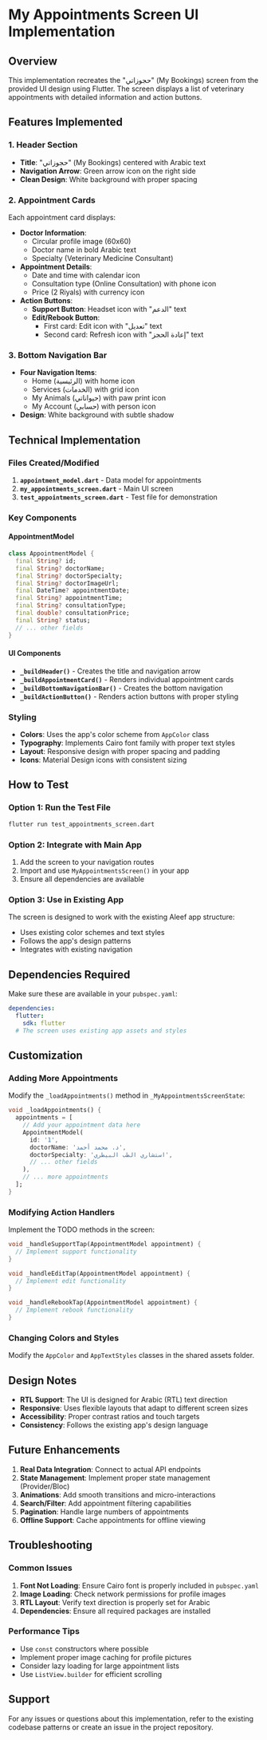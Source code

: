 # My Appointments Screen UI Implementation

## Overview
This implementation recreates the "حجوزاتي" (My Bookings) screen from the provided UI design using Flutter. The screen displays a list of veterinary appointments with detailed information and action buttons.

## Features Implemented

### 1. Header Section
- **Title**: "حجوزاتي" (My Bookings) centered with Arabic text
- **Navigation Arrow**: Green arrow icon on the right side
- **Clean Design**: White background with proper spacing

### 2. Appointment Cards
Each appointment card displays:
- **Doctor Information**:
  - Circular profile image (60x60)
  - Doctor name in bold Arabic text
  - Specialty (Veterinary Medicine Consultant)
- **Appointment Details**:
  - Date and time with calendar icon
  - Consultation type (Online Consultation) with phone icon
  - Price (2 Riyals) with currency icon
- **Action Buttons**:
  - **Support Button**: Headset icon with "الدعم" text
  - **Edit/Rebook Button**: 
    - First card: Edit icon with "تعديل" text
    - Second card: Refresh icon with "إعادة الحجز" text

### 3. Bottom Navigation Bar
- **Four Navigation Items**:
  - Home (الرئيسية) with home icon
  - Services (الخدمات) with grid icon
  - My Animals (حيواناتي) with paw print icon
  - My Account (حسابي) with person icon
- **Design**: White background with subtle shadow

## Technical Implementation

### Files Created/Modified

1. **`appointment_model.dart`** - Data model for appointments
2. **`my_appointments_screen.dart`** - Main UI screen
3. **`test_appointments_screen.dart`** - Test file for demonstration

### Key Components

#### AppointmentModel
```dart
class AppointmentModel {
  final String? id;
  final String? doctorName;
  final String? doctorSpecialty;
  final String? doctorImageUrl;
  final DateTime? appointmentDate;
  final String? appointmentTime;
  final String? consultationType;
  final double? consultationPrice;
  final String? status;
  // ... other fields
}
```

#### UI Components
- **`_buildHeader()`** - Creates the title and navigation arrow
- **`_buildAppointmentCard()`** - Renders individual appointment cards
- **`_buildBottomNavigationBar()`** - Creates the bottom navigation
- **`_buildActionButton()`** - Renders action buttons with proper styling

### Styling
- **Colors**: Uses the app's color scheme from `AppColor` class
- **Typography**: Implements Cairo font family with proper text styles
- **Layout**: Responsive design with proper spacing and padding
- **Icons**: Material Design icons with consistent sizing

## How to Test

### Option 1: Run the Test File
```bash
flutter run test_appointments_screen.dart
```

### Option 2: Integrate with Main App
1. Add the screen to your navigation routes
2. Import and use `MyAppointmentsScreen()` in your app
3. Ensure all dependencies are available

### Option 3: Use in Existing App
The screen is designed to work with the existing Aleef app structure:
- Uses existing color schemes and text styles
- Follows the app's design patterns
- Integrates with existing navigation

## Dependencies Required

Make sure these are available in your `pubspec.yaml`:
```yaml
dependencies:
  flutter:
    sdk: flutter
  # The screen uses existing app assets and styles
```

## Customization

### Adding More Appointments
Modify the `_loadAppointments()` method in `_MyAppointmentsScreenState`:
```dart
void _loadAppointments() {
  appointments = [
    // Add your appointment data here
    AppointmentModel(
      id: '1',
      doctorName: 'د. محمد أحمد',
      doctorSpecialty: 'استشاري الطب البيطري',
      // ... other fields
    ),
    // ... more appointments
  ];
}
```

### Modifying Action Handlers
Implement the TODO methods in the screen:
```dart
void _handleSupportTap(AppointmentModel appointment) {
  // Implement support functionality
}

void _handleEditTap(AppointmentModel appointment) {
  // Implement edit functionality
}

void _handleRebookTap(AppointmentModel appointment) {
  // Implement rebook functionality
}
```

### Changing Colors and Styles
Modify the `AppColor` and `AppTextStyles` classes in the shared assets folder.

## Design Notes

- **RTL Support**: The UI is designed for Arabic (RTL) text direction
- **Responsive**: Uses flexible layouts that adapt to different screen sizes
- **Accessibility**: Proper contrast ratios and touch targets
- **Consistency**: Follows the existing app's design language

## Future Enhancements

1. **Real Data Integration**: Connect to actual API endpoints
2. **State Management**: Implement proper state management (Provider/Bloc)
3. **Animations**: Add smooth transitions and micro-interactions
4. **Search/Filter**: Add appointment filtering capabilities
5. **Pagination**: Handle large numbers of appointments
6. **Offline Support**: Cache appointments for offline viewing

## Troubleshooting

### Common Issues

1. **Font Not Loading**: Ensure Cairo font is properly included in `pubspec.yaml`
2. **Image Loading**: Check network permissions for profile images
3. **RTL Layout**: Verify text direction is properly set for Arabic
4. **Dependencies**: Ensure all required packages are installed

### Performance Tips

- Use `const` constructors where possible
- Implement proper image caching for profile pictures
- Consider lazy loading for large appointment lists
- Use `ListView.builder` for efficient scrolling

## Support

For any issues or questions about this implementation, refer to the existing codebase patterns or create an issue in the project repository.


